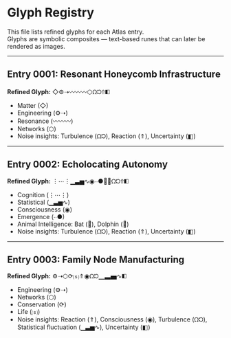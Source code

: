 # Glyph Registry

This file lists refined glyphs for each Atlas entry.  
Glyphs are symbolic composites — text-based runes that can later be rendered as images.

---

## Entry 0001: Resonant Honeycomb Infrastructure
**Refined Glyph:** ◇⚙➝〰〰〰⬡ᘯᘰ⇑◧  
- Matter (◇)  
- Engineering (⚙➝)  
- Resonance (〰〰〰)  
- Networks (⬡)  
- Noise insights: Turbulence (ᘯᘰ), Reaction (⇑), Uncertainty (◧)  

---

## Entry 0002: Echolocating Autonomy
**Refined Glyph:** ⋮⋯⋮▁▃▅∿◉∙∙●🦇🐬ᘯᘰ⇑◧  
- Cognition (⋮⋯⋮)  
- Statistical (▁▃▅∿)  
- Consciousness (◉)  
- Emergence (∙∙●)  
- Animal Intelligence: Bat (🦇), Dolphin (🐬)  
- Noise insights: Turbulence (ᘯᘰ), Reaction (⇑), Uncertainty (◧)  

---

## Entry 0003: Family Node Manufacturing
**Refined Glyph:** ⚙➝⬡⟳⒮⇑◉ᘯᘰ▁▃▅∿◧  
- Engineering (⚙➝)  
- Networks (⬡)  
- Conservation (⟳)  
- Life (⒮)  
- Noise insights: Reaction (⇑), Consciousness (◉), Turbulence (ᘯᘰ), Statistical fluctuation (▁▃▅∿), Uncertainty (◧)  

